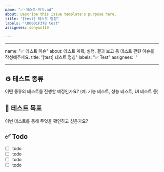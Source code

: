 ```yaml
---
name: "✅-테스트-이슈.md"
about: Describe this issue template's purpose here.
title: "[test] 테스트 명칭"
labels: "\U0001F37B test"
assignees: sohyun119

---
```


---
name: "✅ 테스트 이슈"
about: 테스트 계획, 실행, 결과 보고 등 테스트 관련 이슈를 작성해주세요.
title: "[test] 테스트 명칭"
labels: "✅ Test"
assignees: ''

---

## ⚙️ 테스트 종류
어떤 종류의 테스트를 진행할 예정인가요? (예: 기능 테스트, 성능 테스트, UI 테스트 등)

## 🎯 테스트 목표
이번 테스트를 통해 무엇을 확인하고 싶은가요?

## ✅ Todo
- [ ] todo
- [ ] todo
- [ ] todo
- [ ] todo
